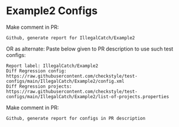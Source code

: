 # Example2 Configs
Make comment in PR:
```
Github, generate report for IllegalCatch/Example2
```
OR as alternate:
Paste below given to PR description to use such test configs:
```
Report label: IllegalCatch/Example2
Diff Regression config: https://raw.githubusercontent.com/checkstyle/test-configs/main/IllegalCatch/Example2/config.xml
Diff Regression projects: https://raw.githubusercontent.com/checkstyle/test-configs/main/IllegalCatch/Example2/list-of-projects.properties
```
Make comment in PR:
```
Github, generate report for configs in PR description
```
